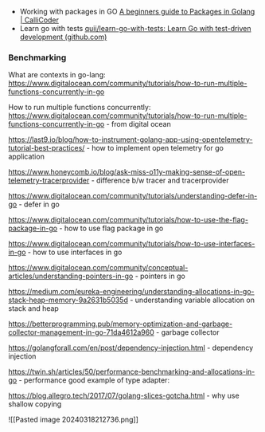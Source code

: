 
- Working with packages in GO [A beginners guide to Packages in Golang | CalliCoder](https://www.callicoder.com/golang-packages/)
-  Learn go with tests [quii/learn-go-with-tests: Learn Go with test-driven development (github.com)](https://github.com/quii/learn-go-with-tests)

### Benchmarking


What are contexts in go-lang: https://www.digitalocean.com/community/tutorials/how-to-run-multiple-functions-concurrently-in-go

How to run multiple functions concurrently: 
https://www.digitalocean.com/community/tutorials/how-to-run-multiple-functions-concurrently-in-go - from digital ocean 

https://last9.io/blog/how-to-instrument-golang-app-using-opentelemetry-tutorial-best-practices/ - how to implement open telemetry for go application

https://www.honeycomb.io/blog/ask-miss-o11y-making-sense-of-open-telemetry-tracerprovider - difference b/w tracer and tracerprovider

https://www.digitalocean.com/community/tutorials/understanding-defer-in-go - defer in go

https://www.digitalocean.com/community/tutorials/how-to-use-the-flag-package-in-go - how to use flag package in go

https://www.digitalocean.com/community/tutorials/how-to-use-interfaces-in-go - how to use interfaces in go

https://www.digitalocean.com/community/conceptual-articles/understanding-pointers-in-go  - pointers in go

https://medium.com/eureka-engineering/understanding-allocations-in-go-stack-heap-memory-9a2631b5035d - understanding variable allocation on stack and heap

https://betterprogramming.pub/memory-optimization-and-garbage-collector-management-in-go-71da4612a960 - garbage collector

https://golangforall.com/en/post/dependency-injection.html  - dependency injection

https://twin.sh/articles/50/performance-benchmarking-and-allocations-in-go - performance
good example of type adapter:

https://blog.allegro.tech/2017/07/golang-slices-gotcha.html  - why use shallow copying

![[Pasted image 20240318212736.png]]